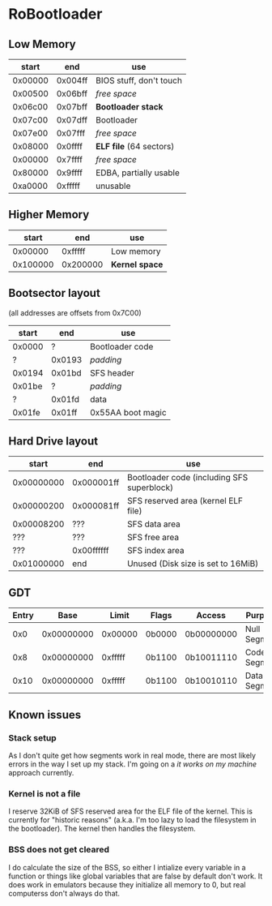 # RoBootloader

## Low Memory

| start   | end     | use                       |
|---------|---------|---------------------------|
| 0x00000 | 0x004ff | BIOS stuff, don't touch   |
| 0x00500 | 0x06bff | _free space_              |
| 0x06c00 | 0x07bff | **Bootloader stack**      |
| 0x07c00 | 0x07dff | Bootloader                |
| 0x07e00 | 0x07fff | _free space_              |
| 0x08000 | 0x0ffff | **ELF file** (64 sectors) |
| 0x00000 | 0x7ffff | _free space_              |
| 0x80000 | 0x9ffff | EDBA, partially usable    |
| 0xa0000 | 0xfffff | unusable                  |

## Higher Memory

| start    | end      | use                       |
|----------|----------|---------------------------|
| 0x00000  | 0xfffff  | Low memory                |
| 0x100000 | 0x200000 | **Kernel space**          |

## Bootsector layout

(all addresses are offsets from 0x7C00)

| start  | end    | use               |
|--------|--------|-------------------|
| 0x0000 | ?      | Bootloader code   |
| ?      | 0x0193 | _padding_         |
| 0x0194 | 0x01bd | SFS header        |
| 0x01be | ?      | _padding_         |
| ?      | 0x01fd | data              |
| 0x01fe | 0x01ff | 0x55AA boot magic |

## Hard Drive layout

| start      | end        | use                                        |
|------------|------------|--------------------------------------------|
| 0x00000000 | 0x000001ff | Bootloader code (including SFS superblock) |
| 0x00000200 | 0x000081ff | SFS reserved area (kernel ELF file)        |
| 0x00008200 | ???        | SFS data area                              |
| ???        | ???        | SFS free area                              |
| ???        | 0x00ffffff | SFS index area                             |
| 0x01000000 | end        | Unused (Disk size is set to 16MiB)         |

## GDT

| Entry | Base        | Limit   | Flags  | Access     | Purpose      |
|-------|-------------|---------|--------|------------|--------------|
| 0x0   | 0x00000000  | 0x00000 | 0b0000 | 0b00000000 | Null Segment |
| 0x8   | 0x00000000  | 0xfffff | 0b1100 | 0b10011110 | Code Segment |
| 0x10  | 0x00000000  | 0xfffff | 0b1100 | 0b10010110 | Data Segment |

## Known issues

### Stack setup

As I don't quite get how segments work in real mode, there are most likely errors in the way I set up my stack. I'm going on a _it works on my machine_ approach currently.

### Kernel is not a file

I reserve 32KiB of SFS reserved area for the ELF file of the kernel. This is currently for "historic reasons" (a.k.a. I'm too lazy to load the filesystem in the bootloader). The kernel then handles the filesystem.

### BSS does not get cleared

I do calculate the size of the BSS, so either I intialize every variable in a function or things like global variables that are false by default don't work. It does work in emulators because they initialize all memory to 0, but real computerss don't always do that.
